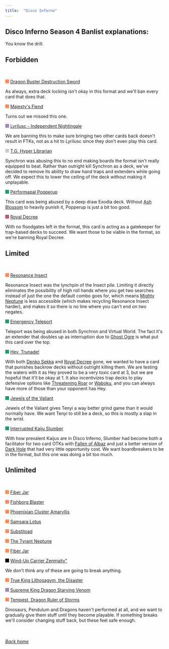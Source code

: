 ```yaml
---
title:  "Disco Inferno"
---
```


## Disco Inferno Season 4 Banlist explanations:


You know the drill.


## Forbidden


<br>

<img src="assets/effect.png" alt="Effect Monster" width="12" height="12"/> [Dragon Buster Destruction Sword](https://db.ygoprodeck.com/card/?search=Dragon%20Buster%20Destruction%20Sword)

As always, extra deck locking isn't okay in this format and we'll ban every card that does that.


<img src="assets/effect.png" alt="Effect Monster" width="12" height="12"/> [Majesty's Fiend](https://db.ygoprodeck.com/card/?search=Majesty's%20Fiend)

Turns out we missed this one.


<img src="assets/fusion.png" alt="XYZ Fusion" width="12" height="12"/> [Lyrilusc - Independent Nightingale](https://db.ygoprodeck.com/card/?search=Lyrilusc%20-%20Independent%20Nightingale)

We are banning this to make sure bringing two other cards back doesn't result in FTKs, not as a hit to Lyrilusc since they don't even play this card.


<img src="assets/synchro.png" alt="Synchro Monster" width="12" height="12"/> [T.G. Hyper Librarian](https://db.ygoprodeck.com/card/?search=T.G.%20Hyper%20Librarian)

Synchron was abusing this to no end making boards the format isn't really equipped to beat. Rather than outright kill Synchron as a deck, we've decided to remove its ability to draw hand traps and extenders while going off. We expect this to lower the ceiling of the deck without making it unplayable.


<img src="assets/spell.png" alt="Spell" width="12" height="12"/> [Performapal Popperup](https://db.ygoprodeck.com/card/?search=Performapal%20Popperup)

This card was being abused by a deep draw Exodia deck. Without [Ash Blossom](https://db.ygoprodeck.com/card/?search=Ash%20Blossom%20%26%20Joyous%20Spring) to heavily punish it, Popperup is just a bit too good.


<img src="assets/trap.png" alt="Trap" width="12" height="12"/> [Royal Decree](https://db.ygoprodeck.com/card/?search=Royal%20Decree)

With no floodgates left in the format, this card is acting as a gatekeeper for trap-based decks to succeed. We want those to be viable in the format, so we're banning Royal Decree.


## Limited


<br>

<img src="assets/effect.png" alt="Effect Monster" width="12" height="12"/> [Resonance Insect](https://db.ygoprodeck.com/card/?search=Resonance%20Insect)

Resonance Insect was the lynchpin of the Insect pile. Limiting it directly eliminates the possibility of high roll hands where you get two searches instead of just the one the default combo goes for, which means [Mighty Neptune](https://db.ygoprodeck.com/card/?search=Heavy%20Beetrooper%20Mighty%20Neptune) is less accessible (which makes recycling Resonance Insect harder), and makes it so there is no line where you can't end on two negates.


<img src="assets/spell.png" alt="Spell" width="12" height="12"/> [Emergency Teleport](https://db.ygoprodeck.com/card/?search=Floowandereeze%20and%20the%20Magnificent%20Map)

Teleport was being abused in both Synchron and Virtual World. The fact it's an extender that doubles up as interruption due to [Ghost Ogre](https://db.ygoprodeck.com/card?search=Ghost%20ogre%20%26%20Snow%20Rabbit) is what put this card over the top.


<img src="assets/spell.png" alt="Spell" width="12" height="12"/> [Hey, Trunade!](https://db.ygoprodeck.com/card/?search=Hey,%20Trunade!)

With both [Denko Sekka](https://db.ygoprodeck.com/card/?search=Denko%20Sekka) and [Royal Decree](https://db.ygoprodeck.com/card/?search=Royal%20Decree) gone, we wanted to have a card that punishes backrow decks without outright killing them. We are testing the waters with it as Hey proved to be a very toxic card at 3, but we are hopeful that it'll be okay at 1. It also incentivizes trap decks to play defensive options like [Threatening Roar](https://db.ygoprodeck.com/card/?search=Threatening%20Roar) or [Waboku](https://db.ygoprodeck.com/card/?search=Waboku), and you can always have more of those than your opponent has Hey.

<img src="assets/spell.png" alt="Spell" width="12" height="12"/> [Jewels of the Valiant](https://db.ygoprodeck.com/card/?search=Jewels%20of%20the%20Valiant)

Jewels of the Valiant gives Tenyi a way better grind game than it would normally have. We want Tenyi to still be a deck, so this is mostly a slap in the wrist.


<img src="assets/spell.png" alt="Spell" width="12" height="12"/> [Interrupted Kaiju Slumber](https://db.ygoprodeck.com/card/?search=Floowandereeze%20and%20the%20Magnificent%20Map)

With how prevalent Kaijus are in Disco Inferno, Slumber had become both a facilitator for two card OTKs with [Fallen of Albaz](https://db.ygoprodeck.com/card?search=Fallen%20of%20Albaz) and just a better version of [Dark Hole](https://db.ygoprodeck.com/card?search=Dark%20Hole) that had very little opportunity cost. We want boardbreakers to be in the format, but this one was doing a bit too much.


## Unlimited


<br>

<img src="assets/effect.png" alt="Effect Monster" width="12" height="12"/> [Fiber Jar](https://db.ygoprodeck.com/card/?search=Fiber%20Jar)

<img src="assets/effect.png" alt="Effect Monster" width="12" height="12"/> [Fishborg Blaster](https://db.ygoprodeck.com/card/?search=Fishborg%20Blaster)

<img src="assets/effect.png" alt="Effect Monster" width="12" height="12"/> [Phoenixian Cluster Amaryllis](https://db.ygoprodeck.com/card/?search=Phoenixian%20Cluster%20Amaryllis)

<img src="assets/effect.png" alt="Effect Monster" width="12" height="12"/> [Samsara Lotus](https://db.ygoprodeck.com/card/?search=Samsara%20Lotus)

<img src="assets/effect.png" alt="Effect Monster" width="12" height="12"/> [Substitoad](https://db.ygoprodeck.com/card/?search=Substitoad)

<img src="assets/effect.png" alt="Effect Monster" width="12" height="12"/> [The Tyrant Neptune](https://db.ygoprodeck.com/card/?search=The%20Tyrant%20Neptune)

<img src="assets/effect.png" alt="Effect Monster" width="12" height="12"/> [Fiber Jar](https://db.ygoprodeck.com/card/?search=Fiber%20Jar)

<img src="assets/xyz.png" alt="XYZ Monster" width="12" height="12"/> [Wind-Up Carrier Zenmaity"](https://db.ygoprodeck.com/card/?search=Wind-Up%20Carrier%20Zenmaity)

We don't think any of these are going to break anything.

<img src="assets/effect.png" alt="Effect Monster" width="12" height="12"/> [True King Lithosagym, the Disaster](https://db.ygoprodeck.com/card/?search=True%20King%20Lithosagym,%20The%20Disaster)

<img src="assets/fusion.png" alt="Fusion Monster" width="12" height="12"/> [Supreme King Dragon Starving Venom](https://db.ygoprodeck.com/card/?search=Supreme%20King%20Dragon%20Starving%20Venom)

<img src="assets/effect.png" alt="Effect Monster" width="12" height="12"/> [Tempest, Dragon Ruler of Storms](https://db.ygoprodeck.com/card/?search=Tempest,%20Dragon%20Ruler%20of%20Storms")

Dinosaurs, Pendulum and Dragons haven't performed at all, and we want to gradually give them stuff until they become playable. If something breaks we'll consider changing stuff back, but these feel safe enough.

<br>

###### [Back home](index)